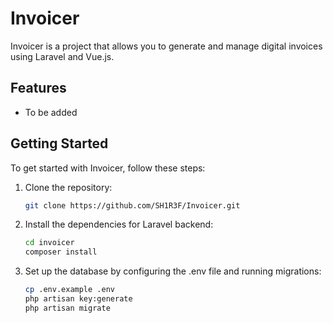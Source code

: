 # Invoicer
Invoicer is a project that allows you to generate and manage digital invoices using Laravel and Vue.js.

## Features
- To be added

## Getting Started
To get started with Invoicer, follow these steps:

1. Clone the repository:
    ```bash
    git clone https://github.com/SH1R3F/Invoicer.git
    ```
2. Install the dependencies for Laravel backend:
    ```bash
    cd invoicer
    composer install
    ```
3. Set up the database by configuring the .env file and running migrations:
    ```bash
    cp .env.example .env
    php artisan key:generate
    php artisan migrate
    ```
